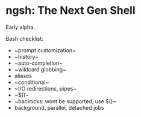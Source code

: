 

# ngsh: The Next Gen Shell

Early alpha.

Bash checklist:

* ~prompt customization~
* ~history~
* ~auto-completion~
* ~wildcard globbing~
* aliases
* ~conditional~
* ~I/O redirections, pipes~
* ~$()~
* ~backticks: wont be supported, use $()~
* background, parallel, detached jobs

